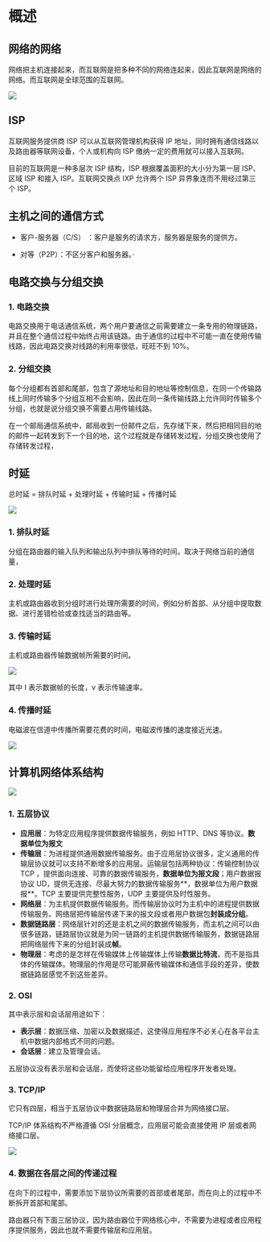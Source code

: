# 概述

## 网络的网络

网络把主机连接起来，而互联网是把多种不同的网络连起来，因此互联网是网络的网络。而互联网是全球范围的互联网。

![](https://camo.githubusercontent.com/288a603aa213cfb7ada051566fd1b2950106ddca/68747470733a2f2f63732d6e6f7465732d313235363130393739362e636f732e61702d6775616e677a686f752e6d7971636c6f75642e636f6d2f6e6574776f726b2d6f662d6e6574776f726b732e676966)

## ISP

互联网服务提供商 ISP 可以从互联网管理机构获得 IP 地址，同时拥有通信线路以及路由器等联网设备，个人或机构向 ISP 缴纳一定的费用就可以接入互联网。

目前的互联网是一种多层次 ISP 结构，ISP 根据覆盖面积的大小分为第一层 ISP、区域 ISP 和接入 ISP。互联网交换点 IXP 允许两个 ISP 异界象连而不用经过第三个 ISP。

## 主机之间的通信方式

* 客户-服务器（C/S） ：客户是服务的请求方，服务器是服务的提供方。

* 对等（P2P）：不区分客户和服务器。·

## 电路交换与分组交换

### 1. 电路交换

电路交换用于电话通信系统，两个用户要通信之前需要建立一条专用的物理链路，并且在整个通信过程中始终占用该链路。由于通信的过程中不可能一直在使用传输线路，因此电路交换对线路的利用率很低，旺旺不到 10%。

### 2. 分组交换

每个分组都有首部和尾部，包含了源地址和目的地址等控制信息，在同一个传输路线上同时传输多个分组互相不会影响，因此在同一条传输线路上允许同时传输多个分组，也就是说分组交换不需要占用传输线路。

在一个邮局通信系统中，邮局收到一份邮件之后，先存储下来，然后把相同目的地的邮件一起转发到下一个目的地，这个过程就是存储转发过程，分组交换也使用了存储转发过程，

## 时延

总时延 = 排队时延 + 处理时延 + 传输时延 + 传播时延

![](https://camo.githubusercontent.com/50097a35de1127e646a25ee40ad36389431e640e/68747470733a2f2f63732d6e6f7465732d313235363130393739362e636f732e61702d6775616e677a686f752e6d7971636c6f75642e636f6d2f34623261653738632d653235342d343464662d396533372d3537386532663262656635322e6a7067)

### 1. 排队时延

分组在路由器的输入队列和输出队列中排队等待的时间，取决于网络当前的通信量，

### 2. 处理时延

主机或路由器收到分组时进行处理所需要的时间，例如分析首部、从分组中提取数据、进行差错检验或查找适当的路由等。

### 3. 传输时延

主机或路由器传输数据帧所需要的时间。

![](https://camo.githubusercontent.com/30c10664c4fec130f00a3d39ec8fca46bb5a6e83/68747470733a2f2f63732d6e6f7465732d313235363130393739362e636f732e61702d6775616e677a686f752e6d7971636c6f75642e636f6d2f64636462623936632d393037372d343132312d616562382d3734336535346163303261342e706e67)

其中 I 表示数据帧的长度，v 表示传输速率。

### 4. 传播时延

电磁波在信道中传播所需要花费的时间，电磁波传播的速度接近光速。

![](https://camo.githubusercontent.com/ee592175c25e204c54752733cb3599d52b6c46d9/68747470733a2f2f63732d6e6f7465732d313235363130393739362e636f732e61702d6775616e677a686f752e6d7971636c6f75642e636f6d2f61313631366461632d306531322d343062322d383237642d3965336637663062393430642e706e67)

## 计算机网络体系结构

![](https://camo.githubusercontent.com/a75ac3409a7962884167c24a196cb2fe38645c89/68747470733a2f2f63732d6e6f7465732d313235363130393739362e636f732e61702d6775616e677a686f752e6d7971636c6f75642e636f6d2f30666136633233372d613930392d346532612d613737312d3263353438356364386365302e706e67)

### 1. 五层协议

* **应用层**：为特定应用程序提供数据传输服务，例如 HTTP、DNS 等协议。**数据单位为报文**
* **传输层**：为进程提供通用数据传输服务。由于应用层协议很多，定义通用的传输层协议就可以支持不断增多的应用层。运输层包括两种协议：传输控制协议 TCP ，提供面向连接、可靠的数据传输服务，**数据单位为报文段**；用户数据报协议 UD，提供无连接、尽最大努力的数据传输服务**，数据单位为用户数据报**。TCP 主要提供完整性服务，UDP 主要提供及时性服务。
* **网络层**：为主机提供数据传输服务。而传输层协议时为主机中的进程提供数据传输服务。网络层把传输层传递下来的报文段或者用户数据包**封装成分组**。
* **数据链路层**：网络层针对的还是主机之间的数据传输服务，而主机之间可以由很多链路，链路层协议就是为同一链路的主机提供数据传输服务，数据链路层把网络层传下来的分组封装成**帧**。
* **物理层**：考虑的是怎样在传输媒体上传输媒体上传输**数据比特流**，而不是指具体的传输媒体。物理层的作用是尽可能屏蔽传输媒体和通信手段的差异，使数据链路层感觉不到这些差异。

### 2. OSI

其中表示层和会话层用途如下：

* **表示层**：数据压缩、加密以及数据描述，这使得应用程序不必关心在各平台主机中数据内部格式不同的问题。
* **会话层**：建立及管理会话。

五层协议没有表示层和会话层，而使将这些功能留给应用程序开发者处理。

### 3. TCP/IP

它只有四层，相当于五层协议中数据链路层和物理层合并为网络接口层。

TCP/IP 体系结构不严格遵循 OSI 分层概念，应用层可能会直接使用 IP 层或者网络接口层。

![](https://camo.githubusercontent.com/66fcfc341b0f36755590c7d46ac2e1bd062494be/68747470733a2f2f63732d6e6f7465732d313235363130393739362e636f732e61702d6775616e677a686f752e6d7971636c6f75642e636f6d2f34386437396265382d303835622d343836322d386139642d3138343032656239336233312e706e67)

### 4. 数据在各层之间的传递过程

 在向下的过程中，需要添加下层协议所需要的首部或者尾部，而在向上的过程中不断拆开首部和尾部。 

 路由器只有下面三层协议，因为路由器位于网络核心中，不需要为进程或者应用程序提供服务，因此也就不需要传输层和应用层。 